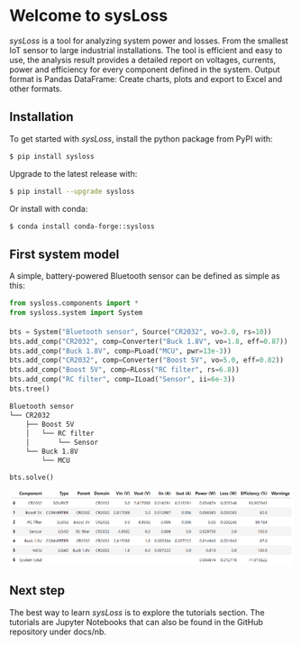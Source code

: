 # Welcome to sysLoss
*sysLoss* is a tool for analyzing system power and losses. From the smallest IoT sensor to large industrial installations. The tool is efficient and easy to use, the analysis result provides a detailed report on voltages, currents, power and efficiency for every component defined in the system. Output format is Pandas DataFrame: Create charts, plots and export to Excel and other formats. 

## Installation
To get started with *sysLoss*, install the python package from PyPI with:
```bash
$ pip install sysloss
```
Upgrade to the latest release with:
```bash
$ pip install --upgrade sysloss
```

Or install with conda:
```bash
$ conda install conda-forge::sysloss
```

## First system model
A simple, battery-powered Bluetooth sensor can be defined as simple as this:
```python
from sysloss.components import *
from sysloss.system import System

bts = System("Bluetooth sensor", Source("CR2032", vo=3.0, rs=10))
bts.add_comp("CR2032", comp=Converter("Buck 1.8V", vo=1.8, eff=0.87))
bts.add_comp("Buck 1.8V", comp=PLoad("MCU", pwr=13e-3))
bts.add_comp("CR2032", comp=Converter("Boost 5V", vo=5.0, eff=0.82))
bts.add_comp("Boost 5V", comp=RLoss("RC filter", rs=6.8))
bts.add_comp("RC filter", comp=ILoad("Sensor", ii=6e-3))
bts.tree()
```
```
Bluetooth sensor
└── CR2032
    ├── Boost 5V
    │   └── RC filter
    │       └── Sensor
    └── Buck 1.8V
        └── MCU
```
```python
bts.solve()
```
![result](bts.png)

## Next step
The best way to learn *sysLoss* is to explore the tutorials section. The tutorials are Jupyter Notebooks that can also be found in the GitHub repository under docs/nb.


```{tableofcontents}
```

